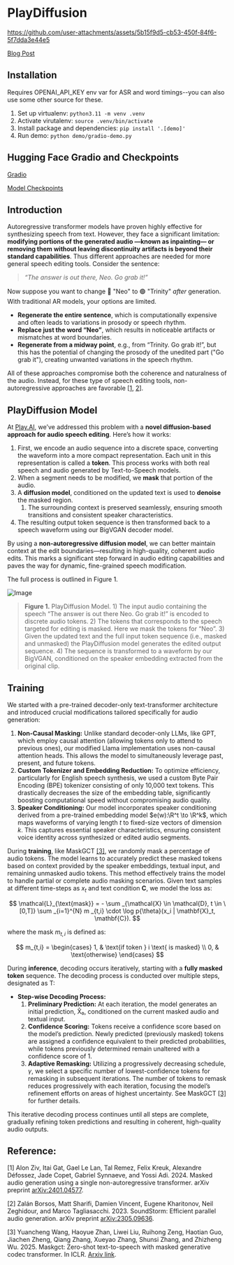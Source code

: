 # PlayDiffusion

https://github.com/user-attachments/assets/5b15f9d5-cb53-450f-84f6-5f7dda3e44e5

[Blog Post](https://blog.play.ai/blog/play-diffusion)

## Installation

Requires OPENAI_API_KEY env var for ASR and word timings--you can also use some other source for these.

1. Set up virtualenv: `python3.11 -m venv .venv`
2. Activate virutalenv: `source .venv/bin/activate`
3. Install package and dependencies: `pip install '.[demo]'`
4. Run demo: `python demo/gradio-demo.py`

## Hugging Face Gradio and Checkpoints

[Gradio](https://huggingface.co/spaces/PlayHT/PlayDiffusion)

[Model Checkpoints](https://huggingface.co/PlayHT/PlayDiffusion)

## Introduction


Autoregressive transformer models have proven highly effective for synthesizing speech from text. However, they face a significant limitation: **modifying portions of the generated audio —known as inpainting— or removing them without leaving discontinuity artifacts is beyond their standard capabilities**. Thus different approaches are needed for more general speech editing tools. Consider the sentence:

> *“The answer is out there, Neo. Go grab it!”*

Now suppose you want to change 🔴 "Neo" to 🟢 "Trinity" *after* generation. With traditional AR models, your options are limited.
- **Regenerate the entire sentence**, which is computationally expensive and often leads to variations in prosody or speech rhythm.
- **Replace just the word “Neo”**, which results in noticeable artifacts or mismatches at word boundaries.
- **Regenerate from a midway point**, e.g., from “Trinity. Go grab it!”, but this has the potential of changing the prosody of the unedited part ("Go grab it"), creating unwanted variations in the speech rhythm.

All of these approaches compromise both the coherence and naturalness of the audio. Instead, for these type of speech editing tools, non-autoregressive approaches are favorable [[1](https://arxiv.org/pdf/2401.04577), [2](https://arxiv.org/pdf/2305.09636)].


## PlayDiffusion Model

At [Play.AI](http://play.ai/), we’ve addressed this problem with a **novel diffusion-based approach for audio speech editing**. Here’s how it works:

1. First, we encode an audio sequence into a discrete space, converting the waveform into a more compact representation. Each unit in this representation is called a **token**. This process works with both real speech and audio generated by Text-to-Speech models.
2. When a segment needs to be modified, we **mask** that portion of the audio.
3. A **diffusion model**, conditioned on the updated text is used to **denoise** the masked region.
    1. The surrounding context is preserved seamlessly, ensuring smooth transitions and consistent speaker characteristics.
4. The resulting output token sequence is then transformed back to a speech waveform using our BigVGAN decoder model.

By using a **non-autoregressive diffusion model**, we can better maintain context at the edit boundaries—resulting in high-quality, coherent audio edits. This marks a significant step forward in audio editing capabilities and paves the way for dynamic, fine-grained speech modification.

The full process is outlined in Figure 1.

![Image](https://github.com/user-attachments/assets/16f783cd-c9c5-4c60-aabc-c57dc4b1f894)
> **Figure 1.** PlayDiffusion Model. 1) The input audio containing the speech “The answer is out there Neo. Go grab it!” is encoded to discrete audio tokens. 2) The tokens that corresponds to the speech targeted for editing is masked. Here we mask the tokens for “Neo”. 3) Given the updated text and the full input token sequence (i.e., masked and unmasked) the PlayDiffusion model generates the edited output sequence. 4) The sequence is transformed to a waveform by our BigVGAN, conditioned on the speaker embedding extracted from the original clip.

## Training

We started with a pre-trained decoder-only text-transformer architecture and introduced crucial modifications tailored specifically for audio generation:

1. **Non-Causal Masking:**
Unlike standard decoder-only LLMs, like GPT, which employ causal attention (allowing tokens only to attend to previous ones), our modified Llama implementation uses non-causal attention heads. This allows the model to simultaneously leverage past, present, and future tokens.
2. **Custom Tokenizer and Embedding Reduction:**
To optimize efficiency, particularly for English speech synthesis, we used a custom Byte Pair Encoding (BPE) tokenizer consisting of only 10,000 text tokens. This drastically decreases the size of the embedding table, significantly boosting computational speed without compromising audio quality.
3. **Speaker Conditioning:**
Our model incorporates speaker conditioning derived from a pre-trained embedding model $e(w):\R^t \to \R^k$, which maps waveforms of varying length $t$ to fixed-size vectors of dimension $k$. This captures essential speaker characteristics, ensuring consistent voice identity across synthesized or edited audio segments.

During **training**, like MaskGCT [[3]](https://arxiv.org/pdf/2409.00750), we randomly mask a percentage of audio tokens. The model learns to accurately predict these masked tokens based on context provided by the speaker embeddings, textual input, and remaining unmasked audio tokens. This method effectively trains the model to handle partial or complete audio masking scenarios. Given text samples at different time-steps as $x_t$ and text condition $\mathbf{C}$, we model the loss as:

$$
\mathcal{L}_{\text{mask}} = - \sum _{\mathcal{X} \in \mathcal{D}, t \in \[0,T]} \sum _{i=1}^{N} m _{t,i} \cdot \log p{\theta}(x_i | \mathbf{X}_t, \mathbf{C}).
$$

where the mask $m_{t,i}$ is defined as:

$$
m_{t,i} = \begin{cases}
1, & \text{if token } i \text{ is masked} \\
0, & \text{otherwise}
\end{cases}
$$

During **inference**, decoding occurs iteratively, starting with a **fully masked token** sequence. The decoding process is conducted over multiple steps, designated as T:

- **Step-wise Decoding Process:**
    1. **Preliminary Prediction:** At each iteration, the model generates an initial prediction, X̂₀,  conditioned on the current masked audio and textual input.
    2. **Confidence Scoring:** Tokens receive a confidence score based on the model’s prediction. Newly predicted (previously masked) tokens are assigned a confidence equivalent to their predicted probabilities, while tokens previously determined remain unaltered with a confidence score of 1.
    3. **Adaptive Remasking:** Utilizing a progressively decreasing schedule, $\gamma$, we select a specific number of lowest-confidence tokens for remasking in subsequent iterations. The number of tokens to remask reduces progressively with each iteration, focusing the model’s refinement efforts on areas of highest uncertainty. See MaskGCT [[3]](https://arxiv.org/pdf/2409.00750) for further details.

This iterative decoding process continues until all steps are complete, gradually refining token predictions and resulting in coherent, high-quality audio outputs.

## **Reference:**

[1] Alon Ziv, Itai Gat, Gael Le Lan, Tal Remez, Felix Kreuk, Alexandre Défossez, Jade Copet, Gabriel Synnaeve, and Yossi Adi. 2024. Masked audio generation using a single non-autoregressive transformer. arXiv preprint [arXiv:2401.04577](https://arxiv.org/pdf/2401.04577).

[2] Zalán Borsos, Matt Sharifi, Damien Vincent, Eugene Kharitonov, Neil Zeghidour, and Marco Tagliasacchi. 2023. SoundStorm: Efficient parallel audio generation. arXiv preprint [arXiv:2305.09636](https://arxiv.org/pdf/2305.09636).

[3] Yuancheng Wang, Haoyue Zhan, Liwei Liu, Ruihong Zeng, Haotian Guo, Jiachen Zheng, Qiang Zhang, Xueyao Zhang, Shunsi Zhang, and Zhizheng Wu. 2025. Maskgct: Zero-shot text-to-speech with masked generative codec transformer. In ICLR. [Arxiv link](https://arxiv.org/pdf/2409.00750).
